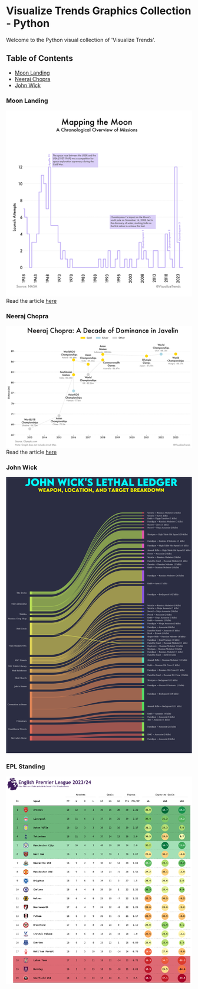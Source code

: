# Visualize Trends Graphics Collection - Python

Welcome to the Python visual collection of 'Visualize Trends'. 

## Table of Contents

* [Moon Landing](#moon-landing)
* [Neeraj Chopra](#neeraj-chopra)
* [John Wick](#john-wick)

### Moon Landing
![Moon Landing](https://github.com/probablyvivek/visualizetrends/blob/main/Moon%20Landing/Moon%20Missions.png?raw=true)
Read the article [here](https://visualizetrends.substack.com/p/weekly-insight-chart-lunar-exploration)

### Neeraj Chopra
![Neeraj Chopra](https://github.com/probablyvivek/visualizetrends/blob/main/Neeraj%20Chopra/Neeraj.png?raw=true)
Read the article [here](https://visualizetrends.substack.com/p/neeraj-chopra-carving-history-with)

### John Wick
![John Wick](https://github.com/probablyvivek/visualizetrends/blob/main/John%20Wick/John%20Wick1.png?raw=true)

### EPL Standing
![EPL Standing](https://github.com/probablyvivek/visualizetrends/blob/main/Random/EPL_Standings_18.png?raw=true)

